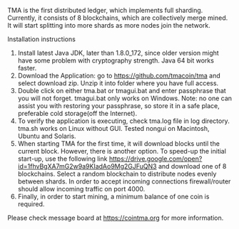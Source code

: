 TMA is the first distributed ledger, which implements full sharding. Currently, it consists of 8 blockchains, which are collectively merge mined. It will start splitting into more shards as more nodes join the network.

Installation instructions

1)    Install latest Java JDK, later than 1.8.0_172, since older version might have some problem with cryptography strength. Java 64 bit works faster.
2)    Download the Application: go to https://github.com/tmacoin/tma and select download zip. Unzip it into folder where you have full access.
3)    Double click on either tma.bat or tmagui.bat and enter passphrase that you will not forget. tmagui.bat only works on Windows. Note: no one can assist you with restoring your passphrase, so store it in a safe place, preferable cold storage(off the Internet).
4)    To verify the application is executing, check tma.log file in log directory. tma.sh works on Linux without GUI. Tested nongui on Macintosh, Ubuntu and Solaris.
5)    When starting TMA for the first time, it will download blocks until the current block. However, there is another option. To speed-up the initial start-up, use the following link https://drive.google.com/open?id=1fhvBgXA7mG2w9a9KIadAo9Mg2GJFuQN3 and download one of 8 blockchains. Select a random blockchain to distribute nodes evenly between shards. In order to accept incoming connections firewall/router should allow incoming traffic on port 4000.
6)    Finally, in order to start mining, a minimum balance of one coin is required.

Please check message board at https://cointma.org for more information.